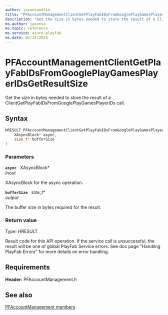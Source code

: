 ```yaml
---
author: jasonsandlin
title: "PFAccountManagementClientGetPlayFabIDsFromGooglePlayGamesPlayerIDsGetResultSize"
description: "Get the size in bytes needed to store the result of a ClientGetPlayFabIDsFromGooglePlayGamesPlayerIDs call."
ms.author: jasonsa
ms.topic: reference
ms.service: azure-playfab
ms.date: 02/22/2024
---
```


# PFAccountManagementClientGetPlayFabIDsFromGooglePlayGamesPlayerIDsGetResultSize  

Get the size in bytes needed to store the result of a ClientGetPlayFabIDsFromGooglePlayGamesPlayerIDs call.  

## Syntax  
  
```cpp
HRESULT PFAccountManagementClientGetPlayFabIDsFromGooglePlayGamesPlayerIDsGetResultSize(  
    XAsyncBlock* async,  
    size_t* bufferSize  
)  
```  
  
### Parameters  
  
**`async`** &nbsp; XAsyncBlock*  
*_Inout_*  
  
XAsyncBlock for the async operation.  
  
**`bufferSize`** &nbsp; size_t*  
*output*  
  
The buffer size in bytes required for the result.  
  
  
### Return value
Type: HRESULT
  
Result code for this API operation. If the service call is unsuccessful, the result will be one of global PlayFab Service errors. See doc page "Handling PlayFab Errors" for more details on error handling.
  
  
## Requirements  
  
**Header:** PFAccountManagement.h
  
## See also  
[PFAccountManagement members](../pfaccountmanagement_members.md)  

  
  
